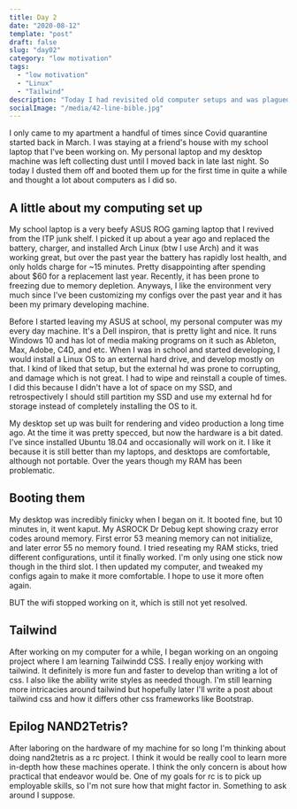 ```yaml
---
title: Day 2
date: "2020-08-12"
template: "post"
draft: false
slug: "day02"
category: "low motivation"
tags:
  - "low motivation"
  - "Linux"
  - "Tailwind"
description: "Today I had revisited old computer setups and was plagued by technical problems."
socialImage: "/media/42-line-bible.jpg"
---
```


I only came to my apartment a handful of times since Covid quarantine started back in March. I was staying at a friend's house with my school laptop that I've been working on. My personal laptop and my desktop machine was left collecting dust until I moved back in late last night. So today I dusted them off and booted them up for the first time in quite a while and thought a lot about computers as I did so.

## A little about my computing set up
My school laptop is a very beefy ASUS ROG gaming laptop that I revived from the ITP junk shelf. I picked it up about a year ago and replaced the battery, charger, and installed Arch Linux (btw I use Arch) and it was working great, but over the past year the battery has rapidly lost health, and only holds charge for ~15 minutes. Pretty disappointing after spending about $60 for a replacement last year. Recently, it has been prone to freezing due to memory depletion. Anyways, I like the environment very much since I've been customizing my configs over the past year and it has been my primary developing machine.

Before I started leaving my ASUS at school, my personal computer was my every day machine. It's a Dell inspiron, that is pretty light and nice. It runs Windows 10 and has lot of media making programs on it such as Ableton, Max, Adobe, C4D, and etc. When I was in school and started developing, I would install a Linux OS to an external hard drive, and develop mostly on that. I kind of liked that setup, but the external hd was prone to corrupting, and damage which is not great. I had to wipe and reinstall a couple of times. I did this because I didn't have a lot of space on my SSD, and retrospectively I should still partition my SSD and use my external hd for storage instead of completely installing the OS to it.

My desktop set up was built for rendering and video production a long time ago. At the time it was pretty specced, but now the hardware is a bit dated. I've since installed  Ubuntu 18.04 and occasionally will work on it. I like it because it is still better than my laptops, and desktops are comfortable, although not portable. Over the years though my RAM has been problematic.

## Booting them
My desktop was incredibly finicky when I began on it. It booted fine, but 10 minutes in, it went kaput. My ASROCK Dr Debug kept showing crazy error codes around memory. First error 53 meaning memory can not initialize, and later error 55 no memory found. I tried reseating my RAM sticks, tried different configurations, until it finally worked. I'm only using one stick now though in the third slot. I then updated my computer, and tweaked my configs again to make it more comfortable. I hope to use it more often again.

BUT the wifi stopped working on it, which is still not yet resolved.

## Tailwind
After working on my computer for a while, I began working on an ongoing project where I am learning Tailwindd CSS. I really enjoy working with tailwind. It definitely is more fun and faster to develop than writing a lot of css. I also like the ability write styles as needed though. I'm still learning more intricacies around tailwind but hopefully later I'll write a post about tailwind css and how it differs other css frameworks like Bootstrap.

## Epilog NAND2Tetris?
After laboring on the hardware of my machine for so long I'm thinking about doing nand2tetris as a rc project. I think it would be really cool to learn more in-depth how these machines operate. I think the only concern is about how practical that endeavor would be. One of my goals for rc is to pick up employable skills, so I'm not sure how that might factor in. Something to ask around I suppose.



